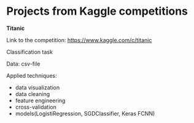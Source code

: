 # Projects from Kaggle competitions


**Titanic** 

Link to the competition: https://www.kaggle.com/c/titanic

Classification task

Data: csv-file

Applied techniques:
- data visualization
- data cleaning
- feature engineering
- cross-validation
- models(LogistiRegression, SGDClassifier, Keras FCNN)


